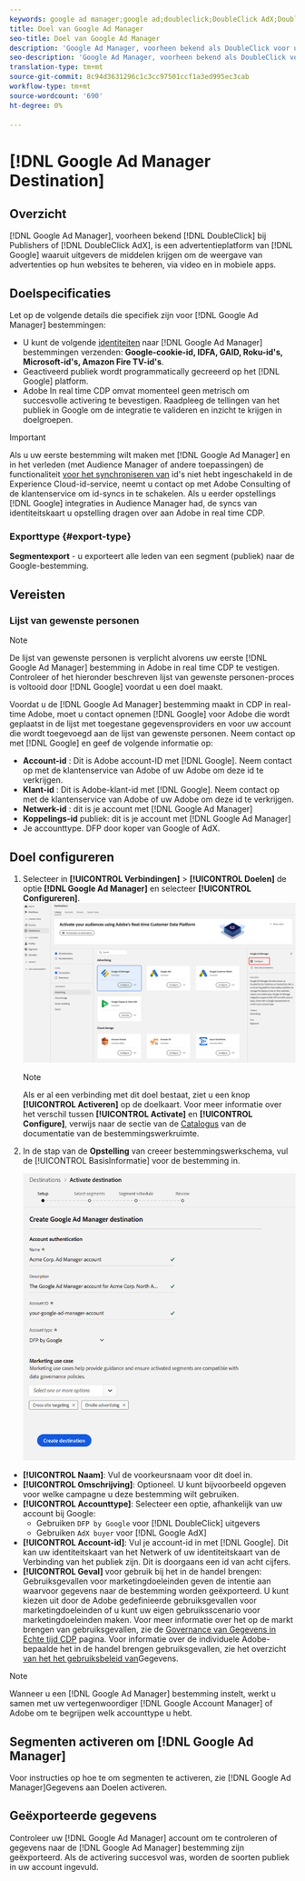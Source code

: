 ```yaml
---
keywords: google ad manager;google ad;doubleclick;DoubleClick AdX;DoubleClick;Google Ad Manager;Google ad manager
title: Doel van Google Ad Manager
seo-title: Doel van Google Ad Manager
description: 'Google Ad Manager, voorheen bekend als DoubleClick voor uitgevers of DoubleClick AdX, is een advertentieplatform van Google dat uitgevers de middelen geeft om de weergave van advertenties op hun websites, via video en in mobiele apps te beheren. '
seo-description: 'Google Ad Manager, voorheen bekend als DoubleClick voor uitgevers of DoubleClick AdX, is een advertentieplatform van Google dat uitgevers de middelen geeft om de weergave van advertenties op hun websites, via video en in mobiele apps te beheren. '
translation-type: tm+mt
source-git-commit: 8c94d3631296c1c3cc97501ccf1a3ed995ec3cab
workflow-type: tm+mt
source-wordcount: '690'
ht-degree: 0%

---
```



# [!DNL Google Ad Manager Destination]

## Overzicht

[!DNL Google Ad Manager], voorheen bekend [!DNL DoubleClick] bij Publishers of [!DNL DoubleClick AdX], is een advertentieplatform van [!DNL Google] waaruit uitgevers de middelen krijgen om de weergave van advertenties op hun websites te beheren, via video en in mobiele apps.

## Doelspecificaties

Let op de volgende details die specifiek zijn voor [!DNL Google Ad Manager] bestemmingen:

* U kunt de volgende [identiteiten](../../identity-service/namespaces.md) naar [!DNL Google Ad Manager] bestemmingen verzenden: **Google-cookie-id, IDFA, GAID, Roku-id&#39;s, Microsoft-id&#39;s, Amazon Fire TV-id&#39;s**.
* Geactiveerd publiek wordt programmatically gecreeerd op het [!DNL Google] platform.
* Adobe In real time CDP omvat momenteel geen metrisch om succesvolle activering te bevestigen. Raadpleeg de tellingen van het publiek in Google om de integratie te valideren en inzicht te krijgen in doelgroepen.

>[!IMPORTANT]
>
>Als u uw eerste bestemming wilt maken met [!DNL Google Ad Manager] en in het verleden (met Audience Manager of andere toepassingen) de functionaliteit [voor het synchroniseren van](https://docs.adobe.com/content/help/en/id-service/using/id-service-api/methods/idsync.html) id&#39;s niet hebt ingeschakeld in de Experience Cloud-id-service, neemt u contact op met Adobe Consulting of de klantenservice om id-syncs in te schakelen. Als u eerder opstellings [!DNL Google] integraties in Audience Manager had, de syncs van identiteitskaart u opstelling dragen over aan Adobe in real time CDP.

### Exporttype {#export-type}

**Segmentexport** - u exporteert alle leden van een segment (publiek) naar de Google-bestemming.

## Vereisten

### Lijst van gewenste personen

>[!NOTE]
>
>De lijst van gewenste personen is verplicht alvorens uw eerste [!DNL Google Ad Manager] bestemming in Adobe in real time CDP te vestigen. Controleer of het hieronder beschreven lijst van gewenste personen-proces is voltooid door [!DNL Google] voordat u een doel maakt.

Voordat u de [!DNL Google Ad Manager] bestemming maakt in CDP in real-time Adobe, moet u contact opnemen [!DNL Google] voor Adobe die wordt geplaatst in de lijst met toegestane gegevensproviders en voor uw account die wordt toegevoegd aan de lijst van gewenste personen. Neem contact op met [!DNL Google] en geef de volgende informatie op:

* **Account-id** : Dit is Adobe account-ID met [!DNL Google]. Neem contact op met de klantenservice van Adobe of uw Adobe om deze id te verkrijgen.
* **Klant-id** : Dit is Adobe-klant-id met [!DNL Google]. Neem contact op met de klantenservice van Adobe of uw Adobe om deze id te verkrijgen.
* **Netwerk-id** : dit is je account met [!DNL Google Ad Manager]
* **Koppelings-id** publiek: dit is je account met [!DNL Google Ad Manager]
* Je accounttype. DFP door koper van Google of AdX.

## Doel configureren

1. Selecteer in **[!UICONTROL Verbindingen]** > **[!UICONTROL Doelen]** de optie **[!DNL Google Ad Manager]** en selecteer **[!UICONTROL Configureren]**.
   ![Doel van Google Ad Manager verbinden](/help/rtcdp/destinations/assets/google-1-destination.png)

   >[!NOTE]
   >
   >Als er al een verbinding met dit doel bestaat, ziet u een knop **[!UICONTROL Activeren]** op de doelkaart. Voor meer informatie over het verschil tussen **[!UICONTROL Activate]** en **[!UICONTROL Configure]**, verwijs naar de sectie van de [Catalogus](/help/rtcdp/destinations/destinations-workspace.md#catalog) van de documentatie van de bestemmingswerkruimte.

2. In de stap van de **Opstelling** van creeer bestemmingswerkschema, vul de [!UICONTROL BasisInformatie] voor de bestemming in. <br>

   ![Basisinformatie Google Ad Manager](/help/rtcdp/destinations/assets/google-1-destination-setup-step.png)
* **[!UICONTROL Naam]**: Vul de voorkeursnaam voor dit doel in.
* **[!UICONTROL Omschrijving]**: Optioneel. U kunt bijvoorbeeld opgeven voor welke campagne u deze bestemming wilt gebruiken.
* **[!UICONTROL Accounttype]**: Selecteer een optie, afhankelijk van uw account bij Google:
   * Gebruiken `DFP by Google` voor [!DNL DoubleClick] uitgevers
   * Gebruiken `AdX buyer` voor [!DNL Google AdX]
* **[!UICONTROL Account-id]**: Vul je account-id in met [!DNL Google]. Dit kan uw identiteitskaart van het Netwerk of uw identiteitskaart van de Verbinding van het publiek zijn. Dit is doorgaans een id van acht cijfers.
* **[!UICONTROL Geval]** voor gebruik bij het in de handel brengen: Gebruiksgevallen voor marketingdoeleinden geven de intentie aan waarvoor gegevens naar de bestemming worden geëxporteerd. U kunt kiezen uit door de Adobe gedefinieerde gebruiksgevallen voor marketingdoeleinden of u kunt uw eigen gebruiksscenario voor marketingdoeleinden maken. Voor meer informatie over het op de markt brengen van gebruiksgevallen, zie de [Governance van Gegevens in Echte tijd CDP](/help/rtcdp/privacy/data-governance-overview.md#destinations) pagina. Voor informatie over de individuele Adobe-bepaalde het in de handel brengen gebruiksgevallen, zie het overzicht [van het het gebruiksbeleid van](/help/data-governance/policies/overview.md#core-actions)Gegevens.

>[!NOTE]
>
> Wanneer u een [!DNL Google Ad Manager] bestemming instelt, werkt u samen met uw vertegenwoordiger [!DNL Google Account Manager] of Adobe om te begrijpen welk accounttype u hebt.

## Segmenten activeren om [!DNL Google Ad Manager]

Voor instructies op hoe te om segmenten te activeren, zie [!DNL Google Ad Manager]Gegevens aan Doelen [](/help/rtcdp/destinations/activate-destinations.md)activeren.

## Geëxporteerde gegevens

Controleer uw [!DNL Google Ad Manager] account om te controleren of gegevens naar de [!DNL Google Ad Manager] bestemming zijn geëxporteerd. Als de activering succesvol was, worden de soorten publiek in uw account ingevuld.